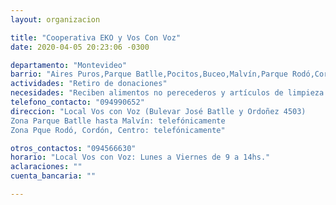 ```yaml
---
layout: organizacion

title: "Cooperativa EKO y Vos Con Voz"
date: 2020-04-05 20:23:06 -0300

departamento: "Montevideo"
barrio: "Aires Puros,Parque Batlle,Pocitos,Buceo,Malvín,Parque Rodó,Cordón,Centro"
actividades: "Retiro de donaciones"
necesidades: "Reciben alimentos no perecederos y artículos de limpieza e higiene personal"
telefono_contacto: "094990652"
direccion: "Local Vos con Voz (Bulevar José Batlle y Ordoñez 4503) 
Zona Parque Batlle hasta Malvín: telefónicamente
Zona Pque Rodó, Cordón, Centro: telefónicamente"

otros_contactos: "094566630"
horario: "Local Vos con Voz: Lunes a Viernes de 9 a 14hs."
aclaraciones: ""
cuenta_bancaria: ""

---
```

